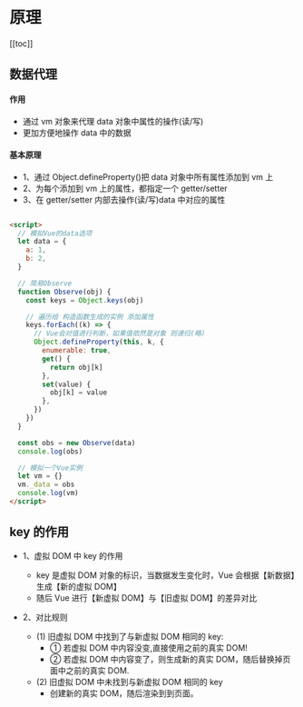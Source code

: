 # 原理

[[toc]]

## 数据代理

#### 作用

- 通过 vm 对象来代理 data 对象中属性的操作(读/写)
- 更加方便地操作 data 中的数据

#### 基本原理

- 1、通过 Object.defineProperty()把 data 对象中所有属性添加到 vm 上
- 2、为每个添加到 vm 上的属性，都指定一个 getter/setter
- 3、在 getter/setter 内部去操作(读/写)data 中对应的属性

<img :src="$withBase('/vue/theory/1.png')">

```html
<script>
  // 模拟Vue的data选项
  let data = {
    a: 1,
    b: 2,
  }

  // 简易Observe
  function Observe(obj) {
    const keys = Object.keys(obj)

    // 遍历给 构造函数生成的实例 添加属性
    keys.forEach((k) => {
      // Vue会对值进行判断，如果值依然是对象 则递归(略)
      Object.defineProperty(this, k, {
        enumerable: true,
        get() {
          return obj[k]
        },
        set(value) {
          obj[k] = value
        },
      })
    })
  }

  const obs = new Observe(data)
  console.log(obs)

  // 模拟一个Vue实例
  let vm = {}
  vm._data = obs
  console.log(vm)
</script>
```

## key 的作用

- 1、虚拟 DOM 中 key 的作用

  - key 是虚拟 DOM 对象的标识，当数据发生变化时，Vue 会根据【新数据】生成【新的虚拟 DOM】
  - 随后 Vue 进行【新虚拟 DOM】与【旧虚拟 DOM】的差异对比

- 2、对比规则
  - (1) 旧虚拟 DOM 中找到了与新虚拟 DOM 相同的 key:
    - ① 若虚拟 DOM 中内容没变,直接使用之前的真实 DOM!
    - ② 若虚拟 DOM 中内容变了，则生成新的真实 DOM，随后替换掉页面中之前的真实 DOM.
  - (2) 旧虚拟 DOM 中未找到与新虚拟 DOM 相同的 key
    - 创建新的真实 DOM，随后渲染到到页面。
